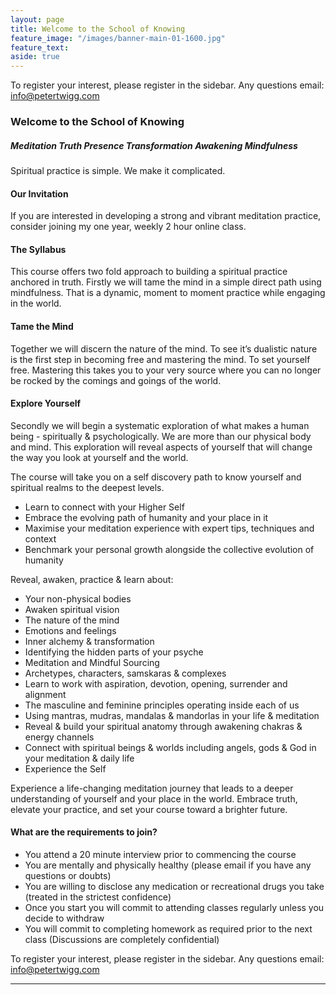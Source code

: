 ```yaml
---
layout: page
title: Welcome to the School of Knowing 
feature_image: "/images/banner-main-01-1600.jpg"
feature_text: 
aside: true 
---
```

To register your interest, please register in the sidebar. Any questions email: [info@petertwigg.com](info@petertwigg.com) 

### Welcome to the School of Knowing

##### Meditation Truth Presence Transformation Awakening Mindfulness

Spiritual practice is simple. We make it complicated. 

#### Our Invitation
If you are interested in developing a strong and vibrant meditation practice, consider joining my one year, weekly 2 hour online class.

#### The Syllabus
This course offers two fold approach to building a spiritual practice anchored in truth. Firstly we will tame the mind in a simple direct path using mindfulness. That is a dynamic, moment to moment practice while engaging in the world. 

#### Tame the Mind
Together we will discern the nature of the mind. To see it’s dualistic nature is the first step in becoming free and mastering the mind. To set yourself free. Mastering this takes you to your very source where you can no longer be rocked by the comings and goings of the world. 

#### Explore Yourself
Secondly we will begin a systematic exploration of what makes a human being - spiritually & psychologically. We are more than our physical body and mind. This exploration will reveal aspects of yourself that will change the way you look at yourself and the world. 

The course will take you on a self discovery path to know yourself and spiritual realms to the deepest levels.
* Learn to connect with your Higher Self
* Embrace the evolving path of humanity and your place in it
* Maximise your meditation experience with expert tips, techniques and context
* Benchmark your personal growth alongside the collective evolution of humanity

Reveal, awaken, practice & learn about:
* Your non-physical bodies
* Awaken spiritual vision
* The nature of the mind
* Emotions and feelings
* Inner alchemy & transformation
* Identifying the hidden parts of your psyche
* Meditation and Mindful Sourcing
* Archetypes, characters, samskaras & complexes
* Learn to work with aspiration, devotion, opening, surrender and alignment
* The masculine and feminine principles operating inside each of us
* Using mantras, mudras, mandalas & mandorlas in your life & meditation
* Reveal & build your spiritual anatomy through awakening chakras & energy channels
* Connect with spiritual beings & worlds including angels, gods & God in your meditation & daily life
* Experience the Self

Experience a life-changing meditation journey that leads to a deeper understanding of yourself and your place in the world. Embrace truth, elevate your practice, and set your course toward a brighter future.

#### What are the requirements to join?
* You attend a 20 minute interview prior to commencing the course
* You are mentally and physically healthy (please email if you have any questions or doubts)
* You are willing to disclose any medication or recreational drugs you take (treated in the strictest confidence)
* Once you start you will commit to attending classes regularly unless you decide to withdraw
* You will commit to completing homework as required prior to the next class (Discussions are completely confidential)

To register your interest, please register in the sidebar. Any questions email: [info@petertwigg.com](info@petertwigg.com) 


---

